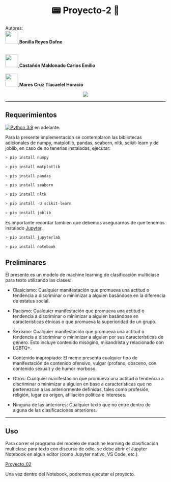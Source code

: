 <div align="center">

# 📟 **Proyecto-2** 📎


</div>

Autores: 
<br>
<a href="https://www.youtube.com/watch?v=dQw4w9WgXcQ">
<img src="https://images-wixmp-ed30a86b8c4ca887773594c2.wixmp.com/f/5589a669-9b78-41ae-8414-fa7bea390bd1/d1r9m4i-327eb7c3-b511-4eba-90cb-51519befab8a.gif?token=eyJ0eXAiOiJKV1QiLCJhbGciOiJIUzI1NiJ9.eyJzdWIiOiJ1cm46YXBwOjdlMGQxODg5ODIyNjQzNzNhNWYwZDQxNWVhMGQyNmUwIiwiaXNzIjoidXJuOmFwcDo3ZTBkMTg4OTgyMjY0MzczYTVmMGQ0MTVlYTBkMjZlMCIsIm9iaiI6W1t7InBhdGgiOiJcL2ZcLzU1ODlhNjY5LTliNzgtNDFhZS04NDE0LWZhN2JlYTM5MGJkMVwvZDFyOW00aS0zMjdlYjdjMy1iNTExLTRlYmEtOTBjYi01MTUxOWJlZmFiOGEuZ2lmIn1dXSwiYXVkIjpbInVybjpzZXJ2aWNlOmZpbGUuZG93bmxvYWQiXX0.nU8mlYNu3K_xVKIave0nmNYlFJ2Pz8uW_PtrIbO8g80" width="40">
</a>  <strong>Bonilla Reyes Dafne</strong>
<br>

<br>
<a href="https://www.youtube.com/watch?v=dQw4w9WgXcQ">
<img src="https://media.tenor.com/m6cM9lV-doYAAAAi/batman-batman-beyond.gif" width="40">
</a>  <strong>Castañón Maldonado Carlos Emilio</strong>
<br>



<br>
<a href="https://www.youtube.com/watch?v=dQw4w9WgXcQ">
<img src="https://images-wixmp-ed30a86b8c4ca887773594c2.wixmp.com/f/3f8e7cb6-257a-4785-a420-51b3ef31892d/dfnemnj-c4089427-4907-4426-b93b-3aec6e05502e.gif?token=eyJ0eXAiOiJKV1QiLCJhbGciOiJIUzI1NiJ9.eyJzdWIiOiJ1cm46YXBwOjdlMGQxODg5ODIyNjQzNzNhNWYwZDQxNWVhMGQyNmUwIiwiaXNzIjoidXJuOmFwcDo3ZTBkMTg4OTgyMjY0MzczYTVmMGQ0MTVlYTBkMjZlMCIsIm9iaiI6W1t7InBhdGgiOiJcL2ZcLzNmOGU3Y2I2LTI1N2EtNDc4NS1hNDIwLTUxYjNlZjMxODkyZFwvZGZuZW1uai1jNDA4OTQyNy00OTA3LTQ0MjYtYjkzYi0zYWVjNmUwNTUwMmUuZ2lmIn1dXSwiYXVkIjpbInVybjpzZXJ2aWNlOmZpbGUuZG93bmxvYWQiXX0.4KO7UB3C_kGhJNVi8BPrSWWoFSZ7LO-XAYGcRe2_HL4" width="40">
</a>  <strong>Mares Cruz Tlacaelel Horacio</strong>
<br>



<div align="center">

[![](https://media1.tenor.com/m/Wyjcf1uN1AoAAAAd/cat-zoning-out-cat-stare.gif)](https://www.youtube.com/watch?v=dQw4w9WgXcQ)

</div>

---

## **Requerimientos**

[![Python 3.9](https://img.shields.io/badge/python-3.9-blue.svg)](https://www.python.org/downloads/release/python-390/) en adelante.

Para la presente implementacion se contemplaron las bibliotecas adicionales de numpy, matplotlib, pandas, seaborn, nltk, scikit-learn y de joblib, en caso de no tenerlas instaladas, ejecutar:

```C
> pip install numpy
```

```C
> pip install matplotlib
```

```C
> pip install pandas
```

```C
> pip install seaborn
```

```C
> pip install nltk
```

```C
> pip install -U scikit-learn
```

```C
> pip install joblib
```

Es importante recordar tambien que debemos asegurarnos de que tenemos instalado [Jupyter](https://jupyter.org/install).

```C
> pip install jupyterlab
```

```C
> pip install notebook
```

## **Preliminares**

El presente es un modelo de machine learning de clasificación multiclase para texto utilizando las clases:

- Clasicismo: Cualquier manifestación que promueva una actitud o tendencia a discriminar o
minimizar a alguien basándose en la diferencia de estatus social.

- Racismo: Cualquier manifestación que promueva una actitud o tendencia a discriminar o
minimizar a alguien basándose en características étnicas o que promueva la superioridad de un
grupo.

- Sexismo: Cualquier manifestación que promueva una actitud o tendencia a discriminar o
minimizar a alguien por sus características de género. Esto incluye contenido misógino,
misandrista y relacionado con LGBTQ+.

- Contenido inapropiado: El meme presenta cualquier tipo de manifestación de contenido
ofensivo, vulgar (profano, obsceno, con contenido sexual) y de humor morboso.

- Otros: Cualquier manifestación que promueva una actitud o tendencia a discriminar o
minimizar a alguien en base a características que no pertenezcan a las anteriormente definidas,
tales como profesión, religión, lugar de origen, afiliación política e intereses.


- Ninguna de las anteriores: Cualquier texto que no entre dentro de alguna de las clasificaciones anteriores.


---

## **Uso**

Para correr el programa del modelo de machine learning de clasificación multiclase para texto con discurso de odio, se debe abrir el Jupyter Notebook en algun editor (como Jupyter nativo, VS Code, etc.).

[Proyecto_02](./src/proyecto_02.ipynb)

Una vez dentro del Notebook, podremos ejecutar el proyecto.



